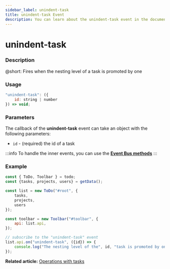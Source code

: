 ```yaml
---
sidebar_label: unindent-task
title: unindent-task Event
description: You can learn about the unindent-task event in the documentation of the DHTMLX JavaScript To Do List library. Browse developer guides and API reference, try out code examples and live demos, and download a free 30-day evaluation version of DHTMLX To Do List.
---
```


# unindent-task

### Description

@short: Fires when the nesting level of a task is promoted by one

### Usage

~~~js
"unindent-task": ({
    id: string | number
}) => void;
~~~

### Parameters

The callback of the **unindent-task** event can take an object with the following parameters:

- `id` - (required) the id of a task

:::info
To handle the inner events, you can use the [**Event Bus methods**](category/event-bus-methods.md)
:::

### Example

~~~js {15-17}
const { ToDo, Toolbar } = todo;
const {tasks, projects, users} = getData();

const list = new ToDo("#root", {
    tasks,
    projects,
    users
});

const toolbar = new Toolbar("#toolbar", {
    api: list.api,
});

// subscribe to the "unindent-task" event
list.api.on("unindent-task", ({id}) => {
    console.log("The nesting level of the", id, "task is promoted by one"); 
});
~~~ 

**Related article:** [Operations with tasks](guides/task_operations.md#changing-the-indent-level-of-a-task)